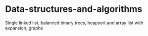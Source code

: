 # Data-structures-and-algorithms
Single linked list, balanced binary trees, heapsort and array list with expansion, graphs
